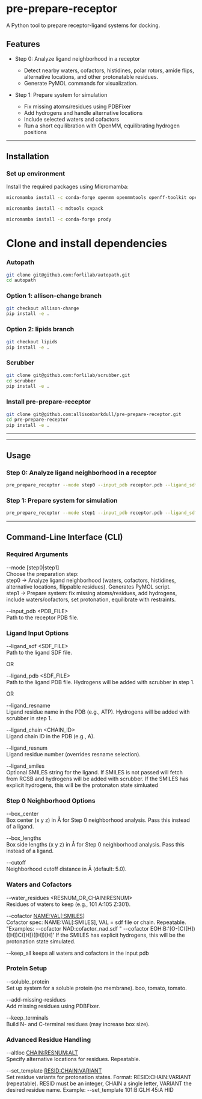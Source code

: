 # pre-prepare-receptor

A Python tool to prepare receptor-ligand systems for docking.

## Features

- Step 0: Analyze ligand neighborhood in a receptor
  - Detect nearby waters, cofactors, histidines, polar rotors, amide flips, alternative locations, and other protonatable residues.
  - Generate PyMOL commands for visualization.

- Step 1: Prepare system for simulation
  - Fix missing atoms/residues using PDBFixer
  - Add hydrogens and handle alternative locations
  - Include selected waters and cofactors
  - Run a short equilibration with OpenMM, equilibrating hydrogen positions

---

## Installation

### Set up environment


Install the required packages using Micromamba:
```bash
micromamba install -c conda-forge openmm openmmtools openff-toolkit openmmforcefields espaloma pdbfixer parmed mdanalysis ambertools rdkit pandas deeptime pyemma
```
```bash
micromamba install -c mdtools cvpack
```
```bash
micromamba install -c conda-forge prody
```

# Clone and install dependencies

### Autopath
```bash
git clone git@github.com:forlilab/autopath.git
cd autopath
```
### Option 1: allison-change branch
```bash
git checkout allison-change
pip install -e .
```
### Option 2: lipids branch
```bash
git checkout lipids
pip install -e .
```
### Scrubber
```bash
git clone git@github.com:forlilab/scrubber.git
cd scrubber
pip install -e .
```
### Install pre-prepare-receptor

```bash
git clone git@github.com:allisonbarkdull/pre-prepare-receptor.git
cd pre-prepare-receptor
pip install -e .
```

---
---

## Usage

### Step 0: Analyze ligand neighborhood in a receptor
```bash
pre_prepare_receptor --mode step0 --input_pdb receptor.pdb --ligand_sdf ligand.sdf
```
### Step 1: Prepare system for simulation
```bash
pre_prepare_receptor --mode step1 --input_pdb receptor.pdb --ligand_sdf ligand.sdf
```

---

## Command-Line Interface (CLI)

### Required Arguments
--mode [step0|step1]  
  Choose the preparation step:  
    step0 → Analyze ligand neighborhood (waters, cofactors, histidines, alternative locations, flippable residues). Generates PyMOL script.  
    step1 → Prepare system: fix missing atoms/residues, add hydrogens, include waters/cofactors, set protonation, equilibrate with restraints.

--input_pdb <PDB_FILE>  
  Path to the receptor PDB file.

### Ligand Input Options
--ligand_sdf <SDF_FILE>  
  Path to the ligand SDF file.

OR

--ligand_pdb <SDF_FILE>  
  Path to the ligand PDB file. Hydrogens will be added with scrubber in step 1.

OR

--ligand_resname <RESNAME>  
  Ligand residue name in the PDB (e.g., ATP). Hydrogens will be added with scrubber in step 1.

--ligand_chain <CHAIN_ID>  
  Ligand chain ID in the PDB (e.g., A).

--ligand_resnum <RESNUM>  
  Ligand residue number (overrides resname selection).

--ligand_smiles <SMILES>  
  Optional SMILES string for the ligand. If SMILES is not passed will fetch from RCSB and hydrogens will be added with scrubber. If the SMILES has explicit hydrogens, this will be the protonaton state simluated

### Step 0 Neighborhood Options
--box_center <X Y Z>  
  Box center (x y z) in Å for Step 0 neighborhood analysis. Pass this instead of a ligand.

--box_lengths <X Y Z>  
  Box side lengths (x y z) in Å for Step 0 neighborhood analysis. Pass this instead of a ligand.

--cutoff <FLOAT>  
  Neighborhood cutoff distance in Å (default: 5.0).

### Waters and Cofactors
--water_residues <RESNUM_OR_CHAIN:RESNUM>  
  Residues of waters to keep (e.g., 101 A:105 Z:301).

--cofactor <NAME:VAL[:SMILES]>  
  Cofactor spec: NAME:VAL[:SMILES], VAL = sdf file or chain. Repeatable. 
                          "Examples: --cofactor NAD:cofactor_nad.sdf "
                            --cofactor EOH:B:'[O-]C([H])([H])C([H])([H])[H]' 
                            If the SMILES has explicit hydrogens, this will be the protonation state simulated.

--keep_all
keeps all waters and cofactors in the input pdb

### Protein Setup
--soluble_protein  
  Set up system for a soluble protein (no membrane). boo, tomato, tomato.

--add-missing-residues  
  Add missing residues using PDBFixer.

--keep_terminals  
  Build N- and C-terminal residues (may increase box size).

### Advanced Residue Handling
--altloc <CHAIN:RESNUM:ALT>  
  Specify alternative locations for residues. Repeatable.

--set_template <RESID:CHAIN:VARIANT>  
  Set residue variants for protonation states.
  Format: RESID:CHAIN:VARIANT (repeatable).
  RESID must be an integer, CHAIN a single letter, VARIANT the desired residue name.
  Example: --set_template 101:B:GLH 45:A HID
